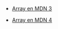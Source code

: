 * [Array en MDN 3](https://goosadfasfsdafsafdasfagl.com/)

* [Array en MDN 4](https://facebook.com/) 

<!-- const validateMD = (direction, arrPaths_) => {
  arrPaths_ = arrPaths_ || [];
  if (fs.statSync(direction).isFile() && path.extname(direction) === '.md') {
      arrPaths_.push(direction)
  }
  else if (fs.statSync(direction).isDirectory()) {
    const arrPathDirec = fs.readdirSync(direction);
    arrPathDirec.forEach(elem => {
      const newRoute = path.join(direction, elem);
      validateMD(newRoute);
    })
  }
  console.log(arrPaths_);
  return arrPaths_
} -->